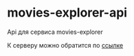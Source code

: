 # movies-explorer-api

Api для сервиса movies-explorer

К серверу можно обратится по [ссылке](https://api.san1dy.nomoredomains.xyz/)
